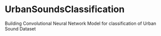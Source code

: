# UrbanSoundsClassification
Building Convolutional Neural Network Model for classification of Urban Sound Dataset
